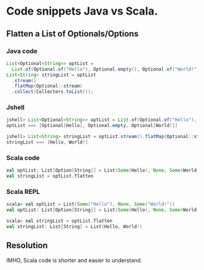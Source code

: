 # Code snippets Java vs Scala.

## Flatten a List of Optionals/Options

### Java code
```java
List<Optional<String>> optList =
  List.of(Optional.of("Hello"), Optional.empty(), Optional.of("World!"));
List<String> stringList = optList
  .stream()
  .flatMap(Optional::stream)
  .collect(Collectors.toList());
```

### Jshell
```java
jshell> List<Optional<String>> optList = List.of(Optional.of("Hello"), Optional.empty(), Optional.of("World!"));
optList ==> [Optional[Hello], Optional.empty, Optional[World!]]

jshell> List<String> stringList = optList.stream().flatMap(Optional::stream).collect(Collectors.toList());
stringList ==> [Hello, World!]
```

### Scala code
```scala
val optList: List[Option[String]] = List(Some(Hello), None, Some(World!))
val stringList = optList.flatten
```

### Scala REPL
```scala
scala> val optList = List(Some("Hello"), None, Some("World!"))
val optList: List[Option[String]] = List(Some(Hello), None, Some(World!))

scala> val stringList = optList.flatten
val stringList: List[String] = List(Hello, World!)
```

## Resolution
IMHO, Scala code is shorter and easier to understand.
